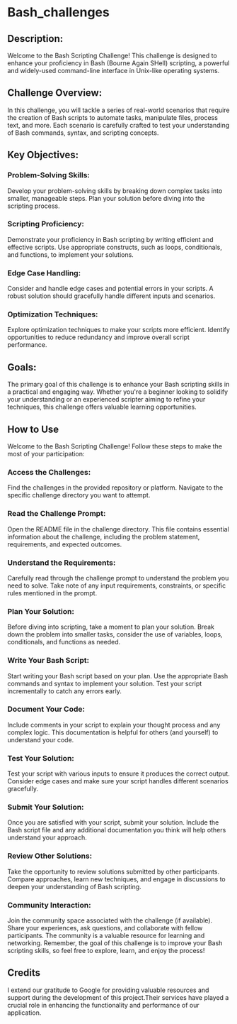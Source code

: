 # Bash_challenges
## Description: 

Welcome to the Bash Scripting Challenge! This challenge is designed to enhance your proficiency in Bash (Bourne Again SHell) scripting, a powerful and widely-used command-line interface in Unix-like operating systems.

## Challenge Overview:

In this challenge, you will tackle a series of real-world scenarios that require the creation of Bash scripts to automate tasks, manipulate files, process text, and more. Each scenario is carefully crafted to test your understanding of Bash commands, syntax, and scripting concepts.

## Key Objectives:

### Problem-Solving Skills:

Develop your problem-solving skills by breaking down complex tasks into smaller, manageable steps. Plan your solution before diving into the scripting process.

### Scripting Proficiency:

Demonstrate your proficiency in Bash scripting by writing efficient and effective scripts. Use appropriate constructs, such as loops, conditionals, and functions, to implement your solutions.

### Edge Case Handling:

Consider and handle edge cases and potential errors in your scripts. A robust solution should gracefully handle different inputs and scenarios.

### Optimization Techniques:

Explore optimization techniques to make your scripts more efficient. Identify opportunities to reduce redundancy and improve overall script performance.

## Goals:

The primary goal of this challenge is to enhance your Bash scripting skills in a practical and engaging way. Whether you're a beginner looking to solidify your understanding or an experienced scripter aiming to refine your techniques, this challenge offers valuable learning opportunities.

## How to Use 

Welcome to the Bash Scripting Challenge! Follow these steps to make the most of your participation:

### Access the Challenges:

Find the challenges in the provided repository or platform. Navigate to the specific challenge directory you want to attempt.

### Read the Challenge Prompt:

Open the README file in the challenge directory. This file contains essential information about the challenge, including the problem statement, requirements, and expected outcomes.

### Understand the Requirements:

Carefully read through the challenge prompt to understand the problem you need to solve. Take note of any input requirements, constraints, or specific rules mentioned in the prompt.

### Plan Your Solution:

Before diving into scripting, take a moment to plan your solution. Break down the problem into smaller tasks, consider the use of variables, loops, conditionals, and functions as needed.

### Write Your Bash Script:

Start writing your Bash script based on your plan. Use the appropriate Bash commands and syntax to implement your solution. Test your script incrementally to catch any errors early.

### Document Your Code:

Include comments in your script to explain your thought process and any complex logic. This documentation is helpful for others (and yourself) to understand your code.

### Test Your Solution:

Test your script with various inputs to ensure it produces the correct output. Consider edge cases and make sure your script handles different scenarios gracefully.

### Submit Your Solution:

Once you are satisfied with your script, submit your solution. Include the Bash script file and any additional documentation you think will help others understand your approach.

### Review Other Solutions:

Take the opportunity to review solutions submitted by other participants. Compare approaches, learn new techniques, and engage in discussions to deepen your understanding of Bash scripting.

### Community Interaction:

Join the community space associated with the challenge (if available). Share your experiences, ask questions, and collaborate with fellow participants. The community is a valuable resource for learning and networking.
Remember, the goal of this challenge is to improve your Bash scripting skills, so feel free to explore, learn, and enjoy the process!

## Credits

I extend our gratitude to Google for providing valuable resources and support during the development of this project.Their services have played a crucial role in enhancing the functionality and performance of our application.
